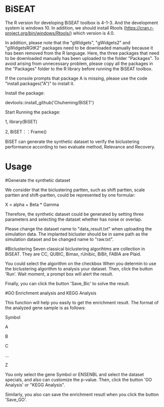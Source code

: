 # BiSEAT

The R version for developing BiSEAT toolbox is 4-1-3. And the development system is windows 10. In addition, we should install Rtools (https://cran.r-project.org/bin/windows/Rtools/) which version is 4.0. 

In addition, please note that the "gWidgets", "gWidgets2" and "gWidgetsRGtK2" packages need to be downloaded manually because it has been removed from the R language. Here, the three packages that need to be downloaded manually has been uploaded to the folder "Packages". To avoid arising from unnecessary problem, please copy all the packages in the "Packages" folder to the R library before running the BiSEAT toolbox.

If the console prompts that package A is missing, please use the code "install.packages("A")" to install it.

Install the package:

devtools::install_github('Chuheming/BiSET')

Start Running the package:


1,   library(BiSET)

2,   BiSET：：Frame()

BiSET can generate the synthetic dataset to verify the biclustering performance according to two evaluate method, Relevance and Recovery.

# Usage
#Generate the synthetic dataset

We consider that the biclustering partten, such as shift partten, scale partten and shift-partten, could be represented by one formular:

X = alpha + Beta * Gamma

Therefore, the synthetic dataset could be generated by setting three parameters and selecting the dataset whether has noise or overlap.

Please change the dataset name to "data_result.txt" when uploading the simulation data. The implanted bicluster should be in same path as the simulation dataset and be changed name to "raw.txt".

#Biclustering
Seven classical biclustering algorihtms are collection in BiSEAT. They are CC, QUBIC, Bimax, rUnibic, BiBit, FABIA are Plaid. 

You could select the algorithm on the checkbox When you determin to use the biclustering algorithm to analysis your dataset. Then,
click the button 'Run'. Wait moment, a prompt box will alert the result.

Finally, you can click the button 'Save_Bic' to solve the result.

#GO Enrichment analysis and KEGG Analysis

This function will help you easily to get the enrichment result.
The format of the analyzed gene sample is as follows:

Symbol

A

B

C

...

Z

You only select the gene Symbol or ENSENBL and select the dataset specials, and also can customize the p-value. 
Then, click the button 'GO Analysis' or "KEGG Analysis".

Similarly, you also can save the enrichment resutl when you click the button 'Save_GO'.

